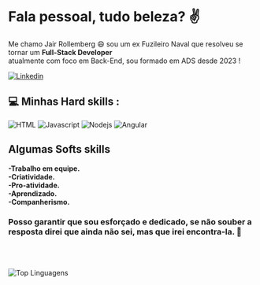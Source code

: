 # Fala pessoal, tudo beleza? :v: 

Me chamo Jair Rollemberg 😄 sou um ex Fuzileiro Naval que resolveu se tornar um **Full-Stack Developer**<br> atualmente com foco em Back-End, sou formado em ADS desde 2023 !  

[![Linkedin](https://img.shields.io/badge/LinkedIn-0077B5?style=for-the-badge&logo=linkedin&logoColor=white)](https://www.linkedin.com/in/jair-rollemberg/)


## 💻 Minhas Hard skills :
![HTML](https://img.shields.io/badge/HTML5-E34F26?style=for-the-badge&logo=html5&logoColor=white) ![Javascript](https://img.shields.io/badge/JavaScript-323330?style=for-the-badge&logo=javascript&logoColor=F7DF1E) ![Nodejs](https://img.shields.io/badge/Node%20js-339933?style=for-the-badge&logo=nodedotjs&logoColor=white) ![Angular](https://img.shields.io/badge/Angular-DD0031?style=for-the-badge&logo=angular&logoColor=white)

## Algumas Softs skills
**-Trabalho em equipe.<br>**
**-Criatividade.<br>**
**-Pro-atividade.<br>**
**-Aprendizado.<br>**
**-Companherismo.<br>**


### Posso garantir que sou esforçado e dedicado, se não souber a resposta direi que ainda não sei, mas que irei encontra-la. :muscle:
<br>
<br>

![Top Linguagens](https://github-readme-stats.vercel.app/api/top-langs/?username=jairrollemberg&theme=tokyonight&custom_title=Top%20%Linguagens)




